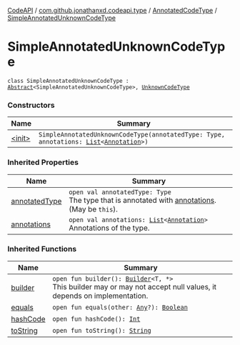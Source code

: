 [CodeAPI](../../../index.md) / [com.github.jonathanxd.codeapi.type](../../index.md) / [AnnotatedCodeType](../index.md) / [SimpleAnnotatedUnknownCodeType](.)

# SimpleAnnotatedUnknownCodeType

`class SimpleAnnotatedUnknownCodeType : `[`Abstract`](../-abstract/index.md)`<SimpleAnnotatedUnknownCodeType>, `[`UnknownCodeType`](../../-unknown-code-type.md)

### Constructors

| Name | Summary |
|---|---|
| [&lt;init&gt;](-init-.md) | `SimpleAnnotatedUnknownCodeType(annotatedType: Type, annotations: `[`List`](https://kotlinlang.org/api/latest/jvm/stdlib/kotlin.collections/-list/index.html)`<`[`Annotation`](../../../com.github.jonathanxd.codeapi.base/-annotation/index.md)`>)` |

### Inherited Properties

| Name | Summary |
|---|---|
| [annotatedType](../-abstract/annotated-type.md) | `open val annotatedType: Type`<br>The type that is annotated with [annotations](../-abstract/annotations.md). (May be `this`). |
| [annotations](../-abstract/annotations.md) | `open val annotations: `[`List`](https://kotlinlang.org/api/latest/jvm/stdlib/kotlin.collections/-list/index.html)`<`[`Annotation`](../../../com.github.jonathanxd.codeapi.base/-annotation/index.md)`>`<br>Annotations of the type. |

### Inherited Functions

| Name | Summary |
|---|---|
| [builder](../-abstract/builder.md) | `open fun builder(): `[`Builder`](../-builder/index.md)`<T, *>`<br>This builder may or may not accept null values, it depends on implementation. |
| [equals](../-abstract/equals.md) | `open fun equals(other: `[`Any`](https://kotlinlang.org/api/latest/jvm/stdlib/kotlin/-any/index.html)`?): `[`Boolean`](https://kotlinlang.org/api/latest/jvm/stdlib/kotlin/-boolean/index.html) |
| [hashCode](../-abstract/hash-code.md) | `open fun hashCode(): `[`Int`](https://kotlinlang.org/api/latest/jvm/stdlib/kotlin/-int/index.html) |
| [toString](../-abstract/to-string.md) | `open fun toString(): `[`String`](https://kotlinlang.org/api/latest/jvm/stdlib/kotlin/-string/index.html) |
